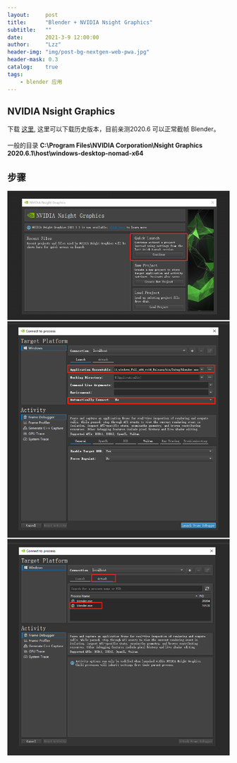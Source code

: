 ```yaml
---
layout:     post
title:      "Blender + NVIDIA Nsight Graphics"
subtitle:   ""
date:       2021-3-9 12:00:00
author:     "Lzz"
header-img: "img/post-bg-nextgen-web-pwa.jpg"
header-mask: 0.3
catalog:    true
tags:
    - blender 应用
---
```


## NVIDIA Nsight Graphics

下载 [这里](https://developer.nvidia.com/nsight-graphics), 这里可以下载历史版本，目前亲测2020.6 可以正常截帧 Blender。<br><br>
一般的目录 **C:\Program Files\NVIDIA Corporation\Nsight Graphics 2020.6.1\host\windows-desktop-nomad-x64**

## 步骤
![](/img/NVIDIANsightGraphics/1.png)
![](/img/NVIDIANsightGraphics/2.png)
![](/img/NVIDIANsightGraphics/3.png)